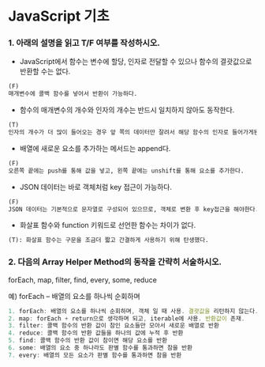 # JavaScript 기초

### 1. 아래의 설명을 읽고 T/F 여부를 작성하시오.

- JavaScript에서 함수는 변수에 할당, 인자로 전달할 수 있으나 함수의 결괏값으로 반환할 수는 없다. 

```python
(F)
매개변수에 콜백 함수를 넣어서 반환이 가능하다.
```

- 함수의 매개변수의 개수와 인자의 개수는 반드시 일치하지 않아도 동작한다. 

```python
(T)
인자의 개수가 더 많이 들어오는 경우 앞 쪽의 데이터만 잘려서 해당 함수의 인자로 들어가게된다.
```

- 배열에 새로운 요소를 추가하는 메서드는 append다. 

```python
(F)
오른쪽 끝에는 push를 통해 값을 넣고, 왼쪽 끝에는 unshift를 통해 요소를 추가한다. 
```

- JSON 데이터는 바로 객체처럼 key 접근이 가능하다. 

```python
(F)
JSON 데이터는 기본적으로 문자열로 구성되어 있으므로, 객체로 변환 후 key접근을 해야한다.
```

- 화살표 함수와 function 키워드로 선언한 함수는 차이가 없다.

```python
(T): 화살표 함수는 구문을 조금더 짧고 간결하게 사용하기 위해 탄생했다.
```



### 2. 다음의 Array Helper Method의 동작을 간략히 서술하시오.

forEach, map, filter, find, every, some, reduce 

예) forEach – 배열의 요소를 하나씩 순회하며 

```js
1. forEach: 배열의 요소를 하나씩 순회하며, 객체 일 때 사용. 결괏값을 리턴하지 않는다.
2. map: forEach + return으로 생각하며 되고, iterable에 사용. 반환값이 존재.
3. filter: 콜백 함수의 반환 값이 참인 요소들만 모아서 새로운 배열로 반환
4. reduce: 콜백 함수의 반환 값들을 하나의 값에 누적 후 반환
5. find: 콜백 함수의 반환 값이 참이면 해당 요소를 반환
6. some: 배열의 요소 중 하나라도 판별 함수를 통과하면 참을 반환
7. every: 배열의 모든 요소가 판별 함수를 통과하면 참을 반환
```

